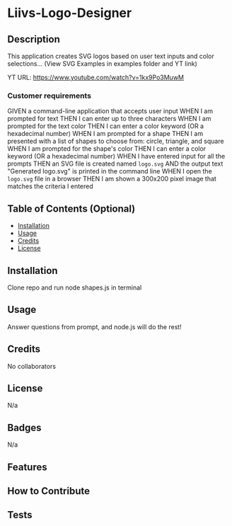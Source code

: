# Liivs-Logo-Designer

## Description
This application creates SVG logos based on user text inputs and color selections...
(View SVG Examples in examples folder and YT link)

YT URL:
https://www.youtube.com/watch?v=1kx9Po3MuwM

### Customer requirements
GIVEN a command-line application that accepts user input
WHEN I am prompted for text 
THEN I can enter up to three characters 
WHEN I am prompted for the text color
THEN I can enter a color keyword (OR a hexadecimal number) 
WHEN I am prompted for a shape 
THEN I am presented with a list of shapes to choose from: circle, triangle, and square 
WHEN I am prompted for the shape's color 
THEN I can enter a color keyword (OR a hexadecimal number) 
WHEN I have entered input for all the prompts 
THEN an SVG file is created named `logo.svg`
AND the output text "Generated logo.svg" is printed in the command line
WHEN I open the `logo.svg` file in a browser
THEN I am shown a 300x200 pixel image that matches the criteria I entered

## Table of Contents (Optional)

- [Installation](#installation)
- [Usage](#usage)
- [Credits](#credits)
- [License](#license)

## Installation

Clone repo and run node shapes.js in terminal 

## Usage

Answer questions from prompt, and node.js will do the rest!

## Credits

No collaborators

## License

N/a

## Badges

N/a

## Features

## How to Contribute


## Tests
